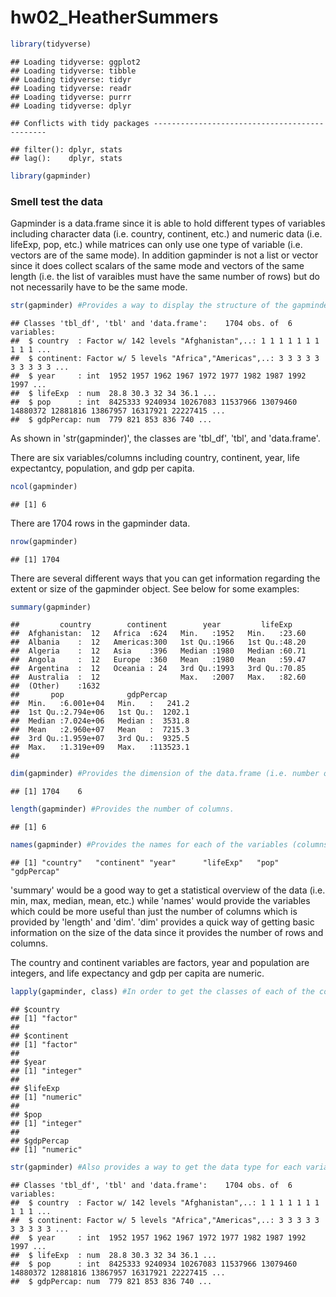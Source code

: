 hw02\_HeatherSummers
================

``` r
library(tidyverse)
```

    ## Loading tidyverse: ggplot2
    ## Loading tidyverse: tibble
    ## Loading tidyverse: tidyr
    ## Loading tidyverse: readr
    ## Loading tidyverse: purrr
    ## Loading tidyverse: dplyr

    ## Conflicts with tidy packages ----------------------------------------------

    ## filter(): dplyr, stats
    ## lag():    dplyr, stats

``` r
library(gapminder)
```

### Smell test the data

Gapminder is a data.frame since it is able to hold different types of variables including character data (i.e. country, continent, etc.) and numeric data (i.e. lifeExp, pop, etc.) while matrices can only use one type of variable (i.e. vectors are of the same mode). In addition gapminder is not a list or vector since it does collect scalars of the same mode and vectors of the same length (i.e. the list of varaibles must have the same number of rows) but do not necessarily have to be the same mode.

``` r
str(gapminder) #Provides a way to display the structure of the gapminder object. 
```

    ## Classes 'tbl_df', 'tbl' and 'data.frame':    1704 obs. of  6 variables:
    ##  $ country  : Factor w/ 142 levels "Afghanistan",..: 1 1 1 1 1 1 1 1 1 1 ...
    ##  $ continent: Factor w/ 5 levels "Africa","Americas",..: 3 3 3 3 3 3 3 3 3 3 ...
    ##  $ year     : int  1952 1957 1962 1967 1972 1977 1982 1987 1992 1997 ...
    ##  $ lifeExp  : num  28.8 30.3 32 34 36.1 ...
    ##  $ pop      : int  8425333 9240934 10267083 11537966 13079460 14880372 12881816 13867957 16317921 22227415 ...
    ##  $ gdpPercap: num  779 821 853 836 740 ...

As shown in 'str(gapminder)', the classes are 'tbl\_df', 'tbl', and 'data.frame'.

There are six variables/columns including country, continent, year, life expectantcy, population, and gdp per capita.

``` r
ncol(gapminder)
```

    ## [1] 6

There are 1704 rows in the gapminder data.

``` r
nrow(gapminder)
```

    ## [1] 1704

There are several different ways that you can get information regarding the extent or size of the gapminder object. See below for some examples:

``` r
summary(gapminder)
```

    ##         country        continent        year         lifeExp     
    ##  Afghanistan:  12   Africa  :624   Min.   :1952   Min.   :23.60  
    ##  Albania    :  12   Americas:300   1st Qu.:1966   1st Qu.:48.20  
    ##  Algeria    :  12   Asia    :396   Median :1980   Median :60.71  
    ##  Angola     :  12   Europe  :360   Mean   :1980   Mean   :59.47  
    ##  Argentina  :  12   Oceania : 24   3rd Qu.:1993   3rd Qu.:70.85  
    ##  Australia  :  12                  Max.   :2007   Max.   :82.60  
    ##  (Other)    :1632                                                
    ##       pop              gdpPercap       
    ##  Min.   :6.001e+04   Min.   :   241.2  
    ##  1st Qu.:2.794e+06   1st Qu.:  1202.1  
    ##  Median :7.024e+06   Median :  3531.8  
    ##  Mean   :2.960e+07   Mean   :  7215.3  
    ##  3rd Qu.:1.959e+07   3rd Qu.:  9325.5  
    ##  Max.   :1.319e+09   Max.   :113523.1  
    ## 

``` r
dim(gapminder) #Provides the dimension of the data.frame (i.e. number of rows and columns).
```

    ## [1] 1704    6

``` r
length(gapminder) #Provides the number of columns.
```

    ## [1] 6

``` r
names(gapminder) #Provides the names for each of the variables (columns).
```

    ## [1] "country"   "continent" "year"      "lifeExp"   "pop"       "gdpPercap"

'summary' would be a good way to get a statistical overview of the data (i.e. min, max, median, mean, etc.) while 'names' would provide the variables which could be more useful than just the number of columns which is provided by 'length' and 'dim'. 'dim' provides a quick way of getting basic information on the size of the data since it provides the number of rows and columns.

The country and continent variables are factors, year and population are integers, and life expectancy and gdp per capita are numeric.

``` r
lapply(gapminder, class) #In order to get the classes of each of the columns in the data.frame.
```

    ## $country
    ## [1] "factor"
    ## 
    ## $continent
    ## [1] "factor"
    ## 
    ## $year
    ## [1] "integer"
    ## 
    ## $lifeExp
    ## [1] "numeric"
    ## 
    ## $pop
    ## [1] "integer"
    ## 
    ## $gdpPercap
    ## [1] "numeric"

``` r
str(gapminder) #Also provides a way to get the data type for each variable.
```

    ## Classes 'tbl_df', 'tbl' and 'data.frame':    1704 obs. of  6 variables:
    ##  $ country  : Factor w/ 142 levels "Afghanistan",..: 1 1 1 1 1 1 1 1 1 1 ...
    ##  $ continent: Factor w/ 5 levels "Africa","Americas",..: 3 3 3 3 3 3 3 3 3 3 ...
    ##  $ year     : int  1952 1957 1962 1967 1972 1977 1982 1987 1992 1997 ...
    ##  $ lifeExp  : num  28.8 30.3 32 34 36.1 ...
    ##  $ pop      : int  8425333 9240934 10267083 11537966 13079460 14880372 12881816 13867957 16317921 22227415 ...
    ##  $ gdpPercap: num  779 821 853 836 740 ...
